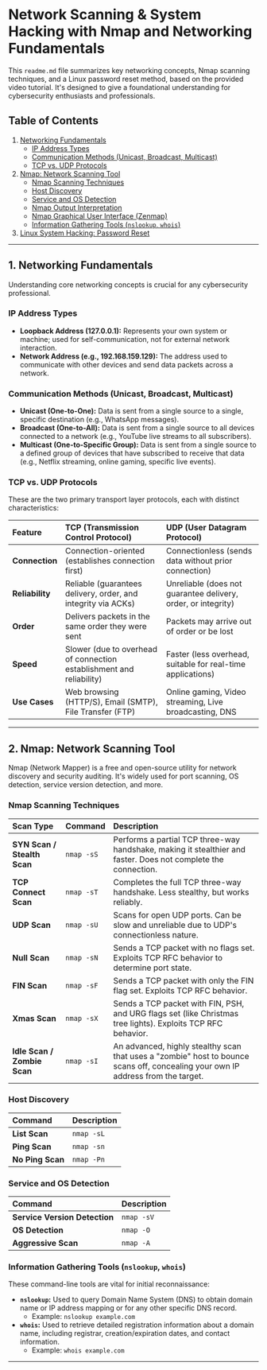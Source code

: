 # Network Scanning & System Hacking with Nmap and Networking Fundamentals

This `readme.md` file summarizes key networking concepts, Nmap scanning techniques, and a Linux password reset method, based on the provided video tutorial. It's designed to give a foundational understanding for cybersecurity enthusiasts and professionals.

## Table of Contents

1.  [Networking Fundamentals](https://www.google.com/search?q=%231-networking-fundamentals)
      * [IP Address Types](https://www.google.com/search?q=%23ip-address-types)
      * [Communication Methods (Unicast, Broadcast, Multicast)](https://www.google.com/search?q=%23communication-methods-unicast-broadcast-multicast)
      * [TCP vs. UDP Protocols](https://www.google.com/search?q=%23tcp-vs-udp-protocols)
2.  [Nmap: Network Scanning Tool](https://www.google.com/search?q=%232-nmap-network-scanning-tool)
      * [Nmap Scanning Techniques](https://www.google.com/search?q=%23nmap-scanning-techniques)
      * [Host Discovery](https://www.google.com/search?q=%23host-discovery)
      * [Service and OS Detection](https://www.google.com/search?q=%23service-and-os-detection)
      * [Nmap Output Interpretation](https://www.google.com/search?q=%23nmap-output-interpretation)
      * [Nmap Graphical User Interface (Zenmap)](https://www.google.com/search?q=%23nmap-graphical-user-interface-zenmap)
      * [Information Gathering Tools (`nslookup`, `whois`)](https://www.google.com/search?q=%23information-gathering-tools-nslookup-whois)
3.  [Linux System Hacking: Password Reset](https://www.google.com/search?q=%233-linux-system-hacking-password-reset)

-----

## 1\. Networking Fundamentals

Understanding core networking concepts is crucial for any cybersecurity professional.

### IP Address Types

  * **Loopback Address (127.0.0.1):** Represents your own system or machine; used for self-communication, not for external network interaction.
  * **Network Address (e.g., 192.168.159.129):** The address used to communicate with other devices and send data packets across a network.

### Communication Methods (Unicast, Broadcast, Multicast)

  * **Unicast (One-to-One):** Data is sent from a single source to a single, specific destination (e.g., WhatsApp messages).
  * **Broadcast (One-to-All):** Data is sent from a single source to all devices connected to a network (e.g., YouTube live streams to all subscribers).
  * **Multicast (One-to-Specific Group):** Data is sent from a single source to a defined group of devices that have subscribed to receive that data (e.g., Netflix streaming, online gaming, specific live events).

### TCP vs. UDP Protocols

These are the two primary transport layer protocols, each with distinct characteristics:

| Feature           | TCP (Transmission Control Protocol)                               | UDP (User Datagram Protocol)                               |
| :---------------- | :---------------------------------------------------------------- | :--------------------------------------------------------- |
| **Connection** | Connection-oriented (establishes connection first)                | Connectionless (sends data without prior connection)       |
| **Reliability** | Reliable (guarantees delivery, order, and integrity via ACKs)     | Unreliable (does not guarantee delivery, order, or integrity) |
| **Order** | Delivers packets in the same order they were sent                 | Packets may arrive out of order or be lost                  |
| **Speed** | Slower (due to overhead of connection establishment and reliability) | Faster (less overhead, suitable for real-time applications) |
| **Use Cases** | Web browsing (HTTP/S), Email (SMTP), File Transfer (FTP)          | Online gaming, Video streaming, Live broadcasting, DNS     |

-----

## 2\. Nmap: Network Scanning Tool

Nmap (Network Mapper) is a free and open-source utility for network discovery and security auditing. It's widely used for port scanning, OS detection, service version detection, and more.

### Nmap Scanning Techniques

| Scan Type                | Command      | Description                                                                                                                              |
| :----------------------- | :----------- | :--------------------------------------------------------------------------------------------------------------------------------------- |
| **SYN Scan / Stealth Scan** | `nmap -sS`   | Performs a partial TCP three-way handshake, making it stealthier and faster. Does not complete the connection.                          |
| **TCP Connect Scan** | `nmap -sT`   | Completes the full TCP three-way handshake. Less stealthy, but works reliably.                                                         |
| **UDP Scan** | `nmap -sU`   | Scans for open UDP ports. Can be slow and unreliable due to UDP's connectionless nature.                                                |
| **Null Scan** | `nmap -sN`   | Sends a TCP packet with no flags set. Exploits TCP RFC behavior to determine port state.                                                 |
| **FIN Scan** | `nmap -sF`   | Sends a TCP packet with only the FIN flag set. Exploits TCP RFC behavior.                                                               |
| **Xmas Scan** | `nmap -sX`   | Sends a TCP packet with FIN, PSH, and URG flags set (like Christmas tree lights). Exploits TCP RFC behavior.                           |
| **Idle Scan / Zombie Scan** | `nmap -sI`   | An advanced, highly stealthy scan that uses a "zombie" host to bounce scans off, concealing your own IP address from the target.      |

### Host Discovery

| Command      | Description                                     |
| :----------- | :---------------------------------------------- |
| **List Scan** | `nmap -sL`   | Lists targets without performing a scan.          |
| **Ping Scan** | `nmap -sn`   | Discovers live hosts on a network.                |
| **No Ping Scan** | `nmap -Pn`   | Skips the host discovery phase (assumes host is up). |

### Service and OS Detection

| Command        | Description                                                                                             |
| :------------- | :------------------------------------------------------------------------------------------------------ |
| **Service Version Detection** | `nmap -sV`   | Attempts to determine the version of services running on open ports.                                    |
| **OS Detection** | `nmap -O`    | Attempts to determine the operating system of the target host.                                          |
| **Aggressive Scan** | `nmap -A`    | Enables OS detection, version detection, script scanning, and traceroute for a comprehensive scan. |

### Information Gathering Tools (`nslookup`, `whois`)

These command-line tools are vital for initial reconnaissance:

  * **`nslookup`:** Used to query Domain Name System (DNS) to obtain domain name or IP address mapping or for any other specific DNS record.
      * Example: `nslookup example.com`
  * **`whois`:** Used to retrieve detailed registration information about a domain name, including registrar, creation/expiration dates, and contact information.
      * Example: `whois example.com`

-----
